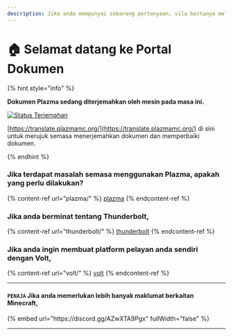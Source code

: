```yaml
---
description: Jika anda mempunyai sebarang pertanyaan, sila bertanya melalui Discord atau GitHub Issues.
---
```


# 🏠 Selamat datang ke Portal Dokumen

{% hint style="info" %}

**Dokumen Plazma sedang diterjemahkan oleh mesin pada masa ini.**

[![Status Terjemahan](https://badges.crowdin.net/plazmamc-document-portal/localized.svg)](https://translate.plazmamc.org/)

[https://translate.plazmamc.org/](https://translate.plazmamc.org/) di sini untuk merujuk semasa menerjemahkan dokumen dan memperbaiki dokumen.

{% endhint %}

### Jika terdapat masalah semasa menggunakan Plazma, apakah yang perlu dilakukan?

{% content-ref url="plazma/" %}
[plazma](plazma/)
{% endcontent-ref %}

### Jika anda berminat tentang Thunderbolt,

{% content-ref url="thunderbolt/" %}
[thunderbolt](thunderbolt/)
{% endcontent-ref %}

### Jika anda ingin membuat platform pelayan anda sendiri dengan Volt,

{% content-ref url="volt/" %}
[volt](volt/)
{% endcontent-ref %}

***

#### `PENAJA` Jika anda memerlukan lebih banyak maklumat berkaitan Minecraft, <a href="#etc-1" id="etc-1"></a>

{% embed url="https\://discord.gg/AZwXTA9Pgx" fullWidth="false" %}

***

